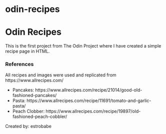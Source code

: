 # odin-recipes

<h1>Odin Recipes</h1>

<p> This is the first project from The Odin Project where I have created a simple recipe page in HTML.</p>

<h3>References</h3>

<p>All recipes and images were used and replicated from https://www.allrecipes.com/</p>

<ul>
    <li>Pancakes: https://www.allrecipes.com/recipe/21014/good-old-fashioned-pancakes/ </li>
    <li>Pasta: https://www.allrecipes.com/recipe/11691/tomato-and-garlic-pasta/ </li>
    <li>Peach Clobber: https://www.allrecipes.com/recipe/19897/old-fashioned-peach-cobbler/</li>
</ul>

<p>Created by: estrobabe</p>


